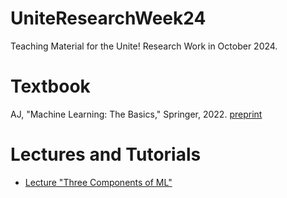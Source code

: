 # UniteResearchWeek24
Teaching Material for the Unite! Research Work in October 2024. 

# Textbook
AJ, "Machine Learning: The Basics," Springer, 2022. [preprint](https://mlbook.cs.aalto.fi) 

# Lectures and Tutorials 

* [Lecture "Three Components of ML"](https://youtu.be/WSrTDOjK7gk?si=x_59kUh0EWebbeSK) 

